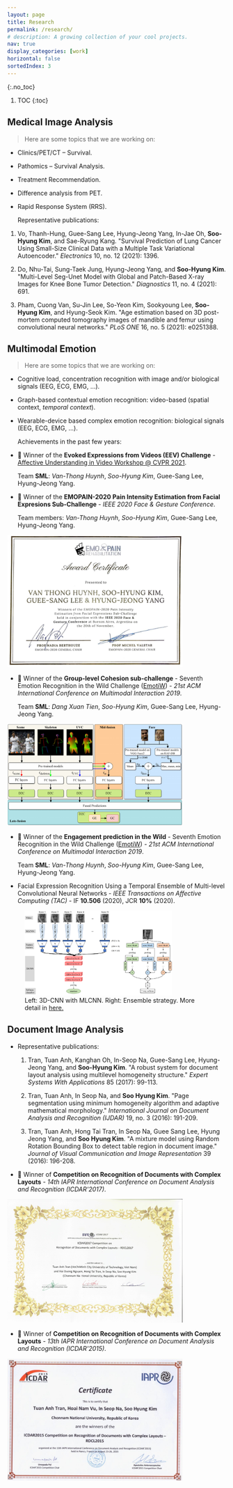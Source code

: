 ```yaml
---
layout: page
title: Research
permalink: /research/
# description: A growing collection of your cool projects.
nav: true
display_categories: [work]
horizontal: false
sortedIndex: 3
---
```

{:.no_toc}

1. TOC
{:toc}

## Medical Image Analysis

> Here are some topics that we are working on:
* Clinics/PET/CT – Survival.
* Pathomics – Survival Analysis.
* Treatment Recommendation.
* Difference analysis from PET.
* Rapid Response System (RRS).

    Representative publications:

1. Vo, Thanh-Hung, Guee-Sang Lee, Hyung-Jeong Yang, In-Jae Oh, **Soo-Hyung Kim**, and Sae-Ryung Kang. "Survival Prediction of Lung Cancer Using Small-Size Clinical Data with a Multiple Task Variational Autoencoder." _Electronics_ 10, no. 12 (2021): 1396.

2. Do, Nhu-Tai, Sung-Taek Jung, Hyung-Jeong Yang, and **Soo-Hyung Kim**. "Multi-Level Seg-Unet Model with Global and Patch-Based X-ray Images for Knee Bone Tumor Detection." _Diagnostics_ 11, no. 4 (2021): 691.

3. Pham, Cuong Van, Su-Jin Lee, So-Yeon Kim, Sookyoung Lee, **Soo-Hyung Kim**, and Hyung-Seok Kim. "Age estimation based on 3D post-mortem computed tomography images of mandible and femur using convolutional neural networks." _PLoS ONE_ 16, no. 5 (2021): e0251388.



## Multimodal Emotion

> Here are some topics that we are working on:
* Cognitive load, concentration recognition with image and/or biological signals (EEG, ECG, EMG, ...).
* Graph-based contextual emotion recognition: video-based (spatial context, _temporal context_).
* Wearable-device based complex emotion recognition: biological signals (EEG, ECG, EMG, ...).

    Achievements in the past few years:

* :1st_place_medal: Winner of the **Evoked Expressions from Videos (EEV) Challenge** - [Affective Understanding in Video Workshop @ CVPR 2021](https://sites.google.com/view/auvi-cvpr2021/challenge?authuser=0).

    Team **SML**: _Van-Thong Huynh_, _Soo-Hyung Kim_, Guee-Sang Lee, Hyung-Jeong Yang.

* :1st_place_medal: Winner of the **EMOPAIN-2020 Pain Intensity Estimation from Facial Expresions Sub-Challenge** - _IEEE 2020 Face & Gesture Conference_.

    Team members: _Van-Thong Huynh_, _Soo-Hyung Kim_, Guee-Sang Lee, Hyung-Jeong Yang.


<img class="rounded mx-auto d-block" src="/assets/img/emopain2020.jpg" alt="EMOPAIN 2020 - FG Certificate" width="80%" height="auto"/>


*  :1st_place_medal: Winner of the **Group-level Cohesion sub-challenge** - Seventh Emotion Recognition in the Wild Challenge ([EmotiW](https://researchmgt.monash.edu/ws/portalfiles/portal/288645367/288531253_oa.pdf)) - _21st ACM International Conference on Multimodal Interaction 2019_.

    Team **SML**: _Dang Xuan Tien_, _Soo-Hyung Kim_, Guee-Sang Lee, Hyung-Jeong Yang.

<img class="rounded mx-auto d-block" src="/assets/img/emotiw19_gc.png" alt="GC model" width="80%" height="auto"/>

* :1st_place_medal: Winner of the **Engagement prediction in the Wild** - Seventh Emotion Recognition in the Wild Challenge ([EmotiW](https://researchmgt.monash.edu/ws/portalfiles/portal/288645367/288531253_oa.pdf)) - _21st ACM International Conference on Multimodal Interaction 2019_.

    Team **SML**: _Van-Thong Huynh_, _Soo-Hyung Kim_, Guee-Sang Lee, Hyung-Jeong Yang.

* Facial Expression Recognition Using a Temporal Ensemble of Multi-level Convolutional Neural Networks - _IEEE Transactions on Affective Computing (TAC)_ - IF **10.506** (2020), JCR **10%** (2020).

<figure class="figure">
 <img class="rounded mx-auto d-block" src="/assets/img/mlcnn.png" alt="MLCNN" width="80%" height="auto"/>
 <figcaption class="figure-caption">Left: 3D-CNN with MLCNN. Right: Ensemble strategy. More detail in <a href="https://ieeexplore.ieee.org/abstract/document/8863974">here.</a></figcaption>

</figure>

## Document Image Analysis

* Representative publications:
	1. Tran, Tuan Anh, Kanghan Oh, In-Seop Na, Guee-Sang Lee, Hyung-Jeong Yang, and **Soo-Hyung Kim**. "A robust system for document layout analysis using multilevel homogeneity structure." _Expert Systems With Applications_ 85 (2017): 99-113.

	2. Tran, Tuan Anh, In Seop Na, and **Soo Hyung Kim**. "Page segmentation using minimum homogeneity algorithm and adaptive mathematical morphology." _International Journal on Document Analysis and Recognition (IJDAR)_ 19, no. 3 (2016): 191-209.

	3. Tran, Tuan Anh, Hong Tai Tran, In Seop Na, Guee Sang Lee, Hyung Jeong Yang, and **Soo Hyung Kim**. "A mixture model using Random Rotation Bounding Box to detect table region in document image." _Journal of Visual Communication and Image Representation_ 39 (2016): 196-208.

* :1st_place_medal: Winner of **Competition on Recognition of Documents with Complex Layouts** - _14th IAPR International Conference on Document Analysis and Recognition (ICDAR'2017)_.

<img class="rounded mx-auto d-block" src="/assets/img/rdcl2017.jpg" alt="RDCL2017 Certificate"  width="80%" height="auto"/>

* :1st_place_medal: Winner of **Competition on Recognition of Documents with Complex Layouts** - _13th IAPR International Conference on Document Analysis and Recognition (ICDAR'2015)_.

<img class="rounded mx-auto d-block" src="/assets/img/rdcl2015.jpg" alt="RDCL2015 Certificate"  width="80%" height="auto"/>
<!--stackedit_data:
eyJoaXN0b3J5IjpbMTEwMDEwMjk3NV19
-->
